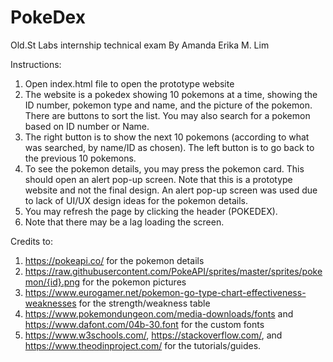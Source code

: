 # PokeDex
Old.St Labs internship technical exam
By Amanda Erika M. Lim

Instructions:
1. Open index.html file to open the prototype website
2. The website is a pokedex showing 10 pokemons at a time, showing the ID number, pokemon type and name, and the picture of the pokemon. There are buttons to sort the list. You may also search for a pokemon based on ID number or Name.
3. The right button is to show the next 10 pokemons (according to what was searched, by name/ID as chosen). The left button is to go back to the previous 10 pokemons.
4. To see the pokemon details, you may press the pokemon card. This should open an alert pop-up screen. Note that this is a prototype website and not the final design. An alert pop-up screen was used due to lack of UI/UX design ideas for the pokemon details.
5. You may refresh the page by clicking the header (POKEDEX).
6. Note that there may be a lag loading the screen.

Credits to:
1. https://pokeapi.co/ for the pokemon details
2. https://raw.githubusercontent.com/PokeAPI/sprites/master/sprites/pokemon/{id}.png for the pokemon pictures
3. https://www.eurogamer.net/pokemon-go-type-chart-effectiveness-weaknesses for the strength/weakness table
4. https://www.pokemondungeon.com/media-downloads/fonts and https://www.dafont.com/04b-30.font for the custom fonts
5. https://www.w3schools.com/, https://stackoverflow.com/, and https://www.theodinproject.com/ for the tutorials/guides.